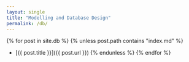 ```yaml
---
layout: single
title: "Modelling and Database Design"
permalink: /db/
---
```


{% for post in site.db %}
  {% unless post.path contains "index.md" %}
  - [{{ post.title }}]({{ post.url }})
  {% endunless %}
{% endfor %}

